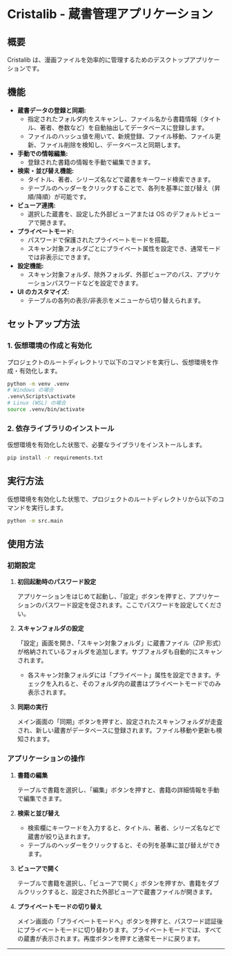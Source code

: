 # Cristalib - 蔵書管理アプリケーション

## 概要

Cristalib は、漫画ファイルを効率的に管理するためのデスクトップアプリケーションです。

## 機能

- **蔵書データの登録と同期:**
  - 指定されたフォルダ内をスキャンし、ファイル名から書籍情報（タイトル、著者、巻数など）を自動抽出してデータベースに登録します。
  - ファイルのハッシュ値を用いて、新規登録、ファイル移動、ファイル更新、ファイル削除を検知し、データベースと同期します。
- **手動での情報編集:**
  - 登録された書籍の情報を手動で編集できます。
- **検索・並び替え機能:**
  - タイトル、著者、シリーズ名などで蔵書をキーワード検索できます。
  - テーブルのヘッダーをクリックすることで、各列を基準に並び替え（昇順/降順）が可能です。
- **ビューア連携:**
  - 選択した蔵書を、設定した外部ビューアまたは OS のデフォルトビューアで開きます。
- **プライベートモード:**
  - パスワードで保護されたプライベートモードを搭載。
  - スキャン対象フォルダごとにプライベート属性を設定でき、通常モードでは非表示にできます。
- **設定機能:**
  - スキャン対象フォルダ、除外フォルダ、外部ビューアのパス、アプリケーションパスワードなどを設定できます。
- **UI のカスタマイズ:**
  - テーブルの各列の表示/非表示をメニューから切り替えられます。

## セットアップ方法

### 1. 仮想環境の作成と有効化

プロジェクトのルートディレクトリで以下のコマンドを実行し、仮想環境を作成・有効化します。

```bash
python -m venv .venv
# Windows の場合
.venv\Scripts\activate
# Linux (WSL) の場合
source .venv/bin/activate
```

### 2. 依存ライブラリのインストール

仮想環境を有効化した状態で、必要なライブラリをインストールします。

```bash
pip install -r requirements.txt
```

## 実行方法

仮想環境を有効化した状態で、プロジェクトのルートディレクトリから以下のコマンドを実行します。

```bash
python -m src.main
```

## 使用方法

### 初期設定

1. **初回起動時のパスワード設定**

   アプリケーションをはじめて起動し、「設定」ボタンを押すと、アプリケーションのパスワード設定を促されます。ここでパスワードを設定してください。

2. **スキャンフォルダの設定**

   「設定」画面を開き、「スキャン対象フォルダ」に蔵書ファイル（ZIP 形式）が格納されているフォルダを追加します。サブフォルダも自動的にスキャンされます。

   - 各スキャン対象フォルダには「プライベート」属性を設定できます。チェックを入れると、そのフォルダ内の蔵書はプライベートモードでのみ表示されます。

3. **同期の実行**

   メイン画面の「同期」ボタンを押すと、設定されたスキャンフォルダが走査され、新しい蔵書がデータベースに登録されます。ファイル移動や更新も検知されます。

### アプリケーションの操作

1. **書籍の編集**

   テーブルで書籍を選択し、「編集」ボタンを押すと、書籍の詳細情報を手動で編集できます。

2. **検索と並び替え**

   - 検索欄にキーワードを入力すると、タイトル、著者、シリーズ名などで蔵書が絞り込まれます。
   - テーブルのヘッダーをクリックすると、その列を基準に並び替えができます。

3. **ビューアで開く**

   テーブルで書籍を選択し、「ビューアで開く」ボタンを押すか、書籍をダブルクリックすると、設定された外部ビューアで蔵書ファイルが開きます。

4. **プライベートモードの切り替え**

   メイン画面の「プライベートモードへ」ボタンを押すと、パスワード認証後にプライベートモードに切り替わります。プライベートモードでは、すべての蔵書が表示されます。再度ボタンを押すと通常モードに戻ります。

---
